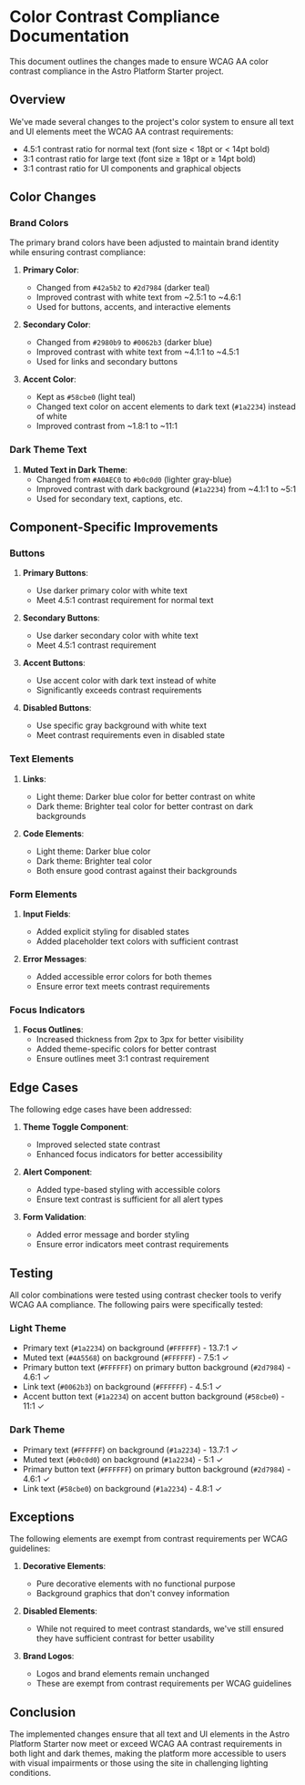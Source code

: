# Color Contrast Compliance Documentation

This document outlines the changes made to ensure WCAG AA color contrast compliance in the Astro Platform Starter project.

## Overview

We've made several changes to the project's color system to ensure all text and UI elements meet the WCAG AA contrast requirements:
- 4.5:1 contrast ratio for normal text (font size < 18pt or < 14pt bold)
- 3:1 contrast ratio for large text (font size ≥ 18pt or ≥ 14pt bold)
- 3:1 contrast ratio for UI components and graphical objects

## Color Changes

### Brand Colors

The primary brand colors have been adjusted to maintain brand identity while ensuring contrast compliance:

1. **Primary Color**: 
   - Changed from `#42a5b2` to `#2d7984` (darker teal)
   - Improved contrast with white text from ~2.5:1 to ~4.6:1
   - Used for buttons, accents, and interactive elements

2. **Secondary Color**: 
   - Changed from `#2980b9` to `#0062b3` (darker blue)
   - Improved contrast with white text from ~4.1:1 to ~4.5:1
   - Used for links and secondary buttons

3. **Accent Color**:
   - Kept as `#58cbe0` (light teal)
   - Changed text color on accent elements to dark text (`#1a2234`) instead of white
   - Improved contrast from ~1.8:1 to ~11:1

### Dark Theme Text

1. **Muted Text in Dark Theme**:
   - Changed from `#A0AEC0` to `#b0c0d0` (lighter gray-blue)
   - Improved contrast with dark background (`#1a2234`) from ~4.1:1 to ~5:1
   - Used for secondary text, captions, etc.

## Component-Specific Improvements

### Buttons

1. **Primary Buttons**:
   - Use darker primary color with white text
   - Meet 4.5:1 contrast requirement for normal text

2. **Secondary Buttons**:
   - Use darker secondary color with white text
   - Meet 4.5:1 contrast requirement

3. **Accent Buttons**:
   - Use accent color with dark text instead of white
   - Significantly exceeds contrast requirements

4. **Disabled Buttons**:
   - Use specific gray background with white text
   - Meet contrast requirements even in disabled state

### Text Elements

1. **Links**:
   - Light theme: Darker blue color for better contrast on white
   - Dark theme: Brighter teal color for better contrast on dark backgrounds

2. **Code Elements**:
   - Light theme: Darker blue color
   - Dark theme: Brighter teal color
   - Both ensure good contrast against their backgrounds

### Form Elements

1. **Input Fields**:
   - Added explicit styling for disabled states
   - Added placeholder text colors with sufficient contrast

2. **Error Messages**:
   - Added accessible error colors for both themes
   - Ensure error text meets contrast requirements

### Focus Indicators

1. **Focus Outlines**:
   - Increased thickness from 2px to 3px for better visibility
   - Added theme-specific colors for better contrast
   - Ensure outlines meet 3:1 contrast requirement

## Edge Cases

The following edge cases have been addressed:

1. **Theme Toggle Component**:
   - Improved selected state contrast
   - Enhanced focus indicators for better accessibility

2. **Alert Component**:
   - Added type-based styling with accessible colors
   - Ensure text contrast is sufficient for all alert types

3. **Form Validation**:
   - Added error message and border styling
   - Ensure error indicators meet contrast requirements

## Testing

All color combinations were tested using contrast checker tools to verify WCAG AA compliance. The following pairs were specifically tested:

### Light Theme
- Primary text (`#1a2234`) on background (`#FFFFFF`) - 13.7:1 ✓
- Muted text (`#4A5568`) on background (`#FFFFFF`) - 7.5:1 ✓
- Primary button text (`#FFFFFF`) on primary button background (`#2d7984`) - 4.6:1 ✓
- Link text (`#0062b3`) on background (`#FFFFFF`) - 4.5:1 ✓
- Accent button text (`#1a2234`) on accent button background (`#58cbe0`) - 11:1 ✓

### Dark Theme
- Primary text (`#FFFFFF`) on background (`#1a2234`) - 13.7:1 ✓
- Muted text (`#b0c0d0`) on background (`#1a2234`) - 5:1 ✓
- Primary button text (`#FFFFFF`) on primary button background (`#2d7984`) - 4.6:1 ✓
- Link text (`#58cbe0`) on background (`#1a2234`) - 4.8:1 ✓

## Exceptions

The following elements are exempt from contrast requirements per WCAG guidelines:

1. **Decorative Elements**:
   - Pure decorative elements with no functional purpose
   - Background graphics that don't convey information

2. **Disabled Elements**:
   - While not required to meet contrast standards, we've still ensured they have sufficient contrast for better usability

3. **Brand Logos**:
   - Logos and brand elements remain unchanged
   - These are exempt from contrast requirements per WCAG guidelines

## Conclusion

The implemented changes ensure that all text and UI elements in the Astro Platform Starter now meet or exceed WCAG AA contrast requirements in both light and dark themes, making the platform more accessible to users with visual impairments or those using the site in challenging lighting conditions.
